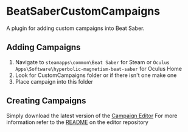 # BeatSaberCustomCampaigns
A plugin for adding custom campaigns into Beat Saber.

## Adding Campaigns
 1. Navigate to `steamapps\common\Beat Saber` for Steam or `Oculus Apps\Software\hyperbolic-magnetism-beat-saber` for Oculus Home
 2. Look for CustomCampaigns folder or if there isn't one make one
 3. Place campaign into this folder
 
## Creating Campaigns
Simply download the latest version of the [Campaign Editor](https://github.com/monkeymanboy/BeatSaberChallengeCreator/releases)
For more information refer to the [README](https://github.com/monkeymanboy/BeatSaberChallengeCreator/blob/master/README.md) on the editor repository